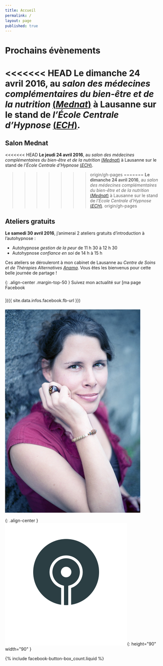 ```yaml
---
title: Accueil
permalink: /
layout: page
published: true
---
```


# Prochains évènements

<<<<<<< HEAD
**<i class="fa fa-calendar"></i> Le dimanche 24 avril 2016**, au *salon des médecines complémentaires du bien-être et de la nutrition* [(*Mednat*)](http://www.mednatexpo.ch/) à Lausanne sur le stand de *l’École Centrale d’Hypnose* [(*ECH*)](http://www.ecole-centrale-hypnose.fr/).
=======
## Salon Mednat

<<<<<<< HEAD
**<i class="fa fa-calendar"></i> Le jeudi 24 avril 2016**, au *salon des médecines complémentaires du bien-être et de la nutrition* [(*Mednat*)](http://www.mednatexpo.ch/) à Lausanne sur le stand de *l’École Centrale d’Hypnose* [(*ECH*)](http://www.ecole-centrale-hypnose.fr/).
>>>>>>> origin/gh-pages
=======
**<i class="fa fa-calendar"></i> Le dimanche 24 avril 2016**, au *salon des médecines complémentaires du bien-être et de la nutrition* [(*Mednat*)](http://www.mednatexpo.ch/) à Lausanne sur le stand de *l’École Centrale d’Hypnose* [(*ECH*)](http://www.ecole-centrale-hypnose.fr/).
>>>>>>> origin/gh-pages

<script type="application/ld+json">
{
  "@context": "http://schema.org",
  "@type": "Event",
  "name": "Salon Mednat",
  "startDate" : "2016-04-24T10:00",
  "url" : "http://laetitia-stucki.ch/",
  "location" : {
    "@type" : "Place",
    "sameAs" : "http://www.mednatexpo.ch/",
    "name" : "Salon des médecines complémentaires du bien-être et de la nutrition",
    "address" : "Avenue Bergières 10, 1004 Lausanne"
  }
}
</script>


## Ateliers gratuits

**<i class="fa fa-calendar"></i> Le samedi 30 avril 2016**, j’animerai 2 ateliers gratuits d’introduction à l’autohypnose :

- Autohypnose *gestion de la peur* de 11 h 30 à 12 h 30
- Autohypnose *confiance en soi* de 14 h à 15 h

Ces ateliers se dérouleront à mon cabinet de Lausanne au *Centre de Soins et de Thérapies Alternatives* [*Anama*](http://www.centre-anama.ch/blog/nouvelles-portes-ouvertes-lausanne-centre-therapies-alternatives-avril-2016/). Vous êtes les bienvenus pour cette belle journée de partage !

<script type="application/ld+json">
{
  "@context": "http://schema.org",
  "@type": "Event",
  "name": "Ateliers gratuits d’introduction à l’autohypnose",
  "startDate" : "2016-04-30T11:30",
  "url" : "http://laetitia-stucki.ch/",
  "location" : {
    "@type" : "Place",
    "sameAs" : "http://www.centre-anama.ch/blog/nouvelles-portes-ouvertes-lausanne-centre-therapies-alternatives-avril-2016/",
    "name" : "Centre de Soins et de Thérapies Alternatives, Anama",
    "address" : "Rue de la Tour 33, 1004 Lausanne"
  }
}
</script>




{: .align-center .margin-top-50 }
Suivez mon actualité sur
[ma page Facebook<br/><i style="font-size:30pt;" class="fa fa-facebook-official"></i>]({{ site.data.infos.facebook.fb-url }})

![Lætitia Stucki](./images/laetitia-stucki.jpg)

{: .align-center }
![](./images/logo-laetitia-stucki-anthracite.svg){: height="90" width="90" }

{% include facebook-button-box_count.liquid %}
